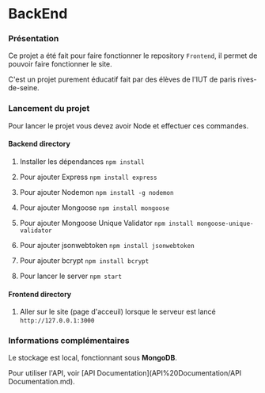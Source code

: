# BackEnd

### Présentation 

Ce projet a été fait pour faire fonctionner le repository `Frontend`, il permet de pouvoir faire fonctionner le site.

C'est un projet purement éducatif fait par des élèves de l'IUT de paris rives-de-seine.

### Lancement du projet
Pour lancer le projet vous devez avoir Node et effectuer ces commandes.

#### Backend directory
1. Installer les dépendances
   `npm install`
   
2. Pour ajouter Express
   `npm install express`
   
3. Pour ajouter Nodemon
   `npm install -g nodemon`

4. Pour ajouter Mongoose
   `npm install mongoose`

5. Pour ajouter Mongoose Unique Validator
   `npm install mongoose-unique-validator`

6. Pour ajouter jsonwebtoken
   `npm install jsonwebtoken`

7. Pour ajouter bcrypt
   `npm install bcrypt`
   
9. Pour lancer le server
   `npm start`

#### Frontend directory
1. Aller sur le site (page d'acceuil) lorsque le serveur est lancé
   `http://127.0.0.1:3000`

### Informations complémentaires

Le stockage est local, fonctionnant sous **MongoDB**.

Pour utiliser l'API, voir [API Documentation](API%20Documentation/API Documentation.md).
